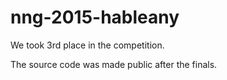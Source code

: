 # nng-2015-hableany

We took 3rd place in the competition.

The source code was made public after the finals.
